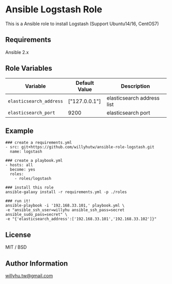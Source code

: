 # Ansible Logstash Role 

This is a Ansible role to install Logstash (Support Ubuntu14/16, CentOS7)

## Requirements

Ansible 2.x

## Role Variables

|Variable|Default Value|Description|
|---|---|---|
```elasticsearch_address```|["127.0.0.1"]|elasticsearch address list
```elasticsearch_port```|9200|elasticsearch port


## Example
```
### create a requirements.yml
- src: git+https://github.com/willyhutw/ansible-role-logstash.git
  name: logstash

### create a playbook.yml
- hosts: all
  become: yes
  roles:
    - roles/logstash

### install this role
ansible-galaxy install -r requirements.yml -p ./roles

### run it!
ansible-playbook -i '192.168.33.101,' playbook.yml \
-e "ansible_ssh_user=willyhu ansible_ssh_pass=secret ansible_sudo_pass=secret" \
-e "{'elasticsearch_address':['192.168.33.101','192.168.33.102']}"
```

## License

MIT / BSD

## Author Information

willyhu.tw@gmail.com
